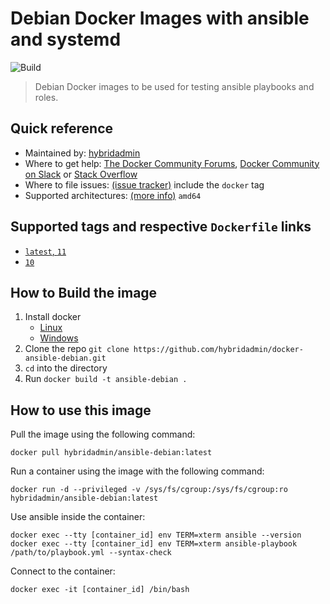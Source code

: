 # Debian Docker Images with ansible and systemd
![Build](https://github.com/hybridadmin/docker-ansible-debian/workflows/Build/badge.svg?branch=main)

> Debian Docker images to be used for testing ansible playbooks and roles.

## Quick reference

* Maintained by: [hybridadmin](https://github.com/hybridadmin)
* Where to get help: [The Docker Community Forums](https://forums.docker.com/), [Docker Community on Slack](https://dockr.ly/slack) or [Stack Overflow](https://stackoverflow.com/search?tab=newest&q=docker)
* Where to file issues: [(issue tracker)](https://github.com/hybridadmin/docker-ansible-debian/issues) include the `docker` tag
* Supported architectures: [(more info)](https://github.com/docker-library/official-images#architectures-other-than-amd64) `amd64`


## Supported tags and respective `Dockerfile` links

- [`latest`, `11`](https://github.com/hybridadmin/docker-ansible-debian/tree/main/11/Dockerfile)
- [`10`](https://github.com/hybridadmin/docker-ansible-debian/tree/main/10/Dockerfile)

## How to Build the image

1. Install docker
   * [Linux](https://docs.docker.com/engine/install/)
   * [Windows](https://docs.docker.com/docker-for-windows/install/)
2. Clone the repo `git clone https://github.com/hybridadmin/docker-ansible-debian.git`
3. `cd` into the directory
4. Run `docker build -t ansible-debian .`

## How to use this image

Pull the image using the following command:
```console
docker pull hybridadmin/ansible-debian:latest
```

Run a container using the image with the following command:
```console
docker run -d --privileged -v /sys/fs/cgroup:/sys/fs/cgroup:ro hybridadmin/ansible-debian:latest
```

Use ansible inside the container:
```console
docker exec --tty [container_id] env TERM=xterm ansible --version
docker exec --tty [container_id] env TERM=xterm ansible-playbook /path/to/playbook.yml --syntax-check
```

Connect to the container:
```console
docker exec -it [container_id] /bin/bash
```
